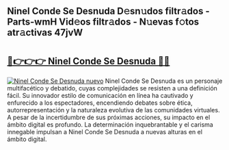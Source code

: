 ## Ninel Conde Se Desnuda D𝚎sn𝚞dos filtr𝚊dos - Parts-wmH Vid𝚎os filtr𝚊dos - N𝚞evas f𝚘tos atr𝚊ctivas 47jvW

# <h2><a href="http://mb43x7.tromn.icu/?c=Ninel+Conde+Se+Desnuda">🔗👉👉👉 Ninel Conde Se Desnuda 🔗🔗</a></h2>

[![Ninel Conde Se Desnuda nuevo](https://i.imgur.com/pEAQMta.gif)](http://mb43x7.tromn.icu/?c=Ninel+Conde+Se+Desnuda)
Ninel Conde Se Desnuda es un personaje multifacético y debatido, cuyas complejidades se resisten a una definición fácil.  Su innovador estilo de comunicación en línea ha cautivado y enfurecido a los espectadores, encendiendo debates sobre ética, autorrepresentación y la naturaleza evolutiva de las comunidades virtuales. A pesar de la incertidumbre de sus próximas acciones, su impacto en el ámbito digital es profundo. La determinación inquebrantable y el carisma innegable impulsan a Ninel Conde Se Desnuda a nuevas alturas en el ámbito digital.
